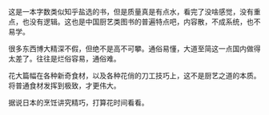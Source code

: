 

这是一本字数类似知乎盐选的书，但是质量真是有点水，看完了没啥感觉，没有重点，也没有逻辑。这也是中国厨艺类图书的普遍特点吧，内容散，不成系统，也不易学。

很多东西博大精深不假，但绝不是高不可攀。通俗易懂，大道至简这一点国内做得太差了。往往是烂俗容易，通俗难。

花大篇幅在各种新奇食材，以及各种花俏的刀工技巧上，这不是厨艺之道的本质。将普通食材发挥到极致，才更伟大。

据说日本的烹饪讲究精巧，打算花时间看看。
